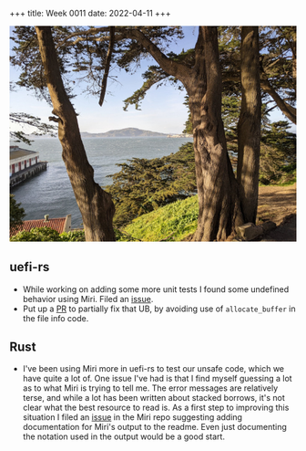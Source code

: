+++
title: Week 0011
date: 2022-04-11
+++

<a href="images-2022-04-03-bay.jpg"><img class="photo" src="images-2022-04-03-bay-thumb.jpg" title="Photo of trees in San Francisco overlooking the bay"></img></a>

## uefi-rs

* While working on adding some more unit tests I found some undefined
  behavior using Miri. Filed an
  [issue](https://github.com/rust-osdev/uefi-rs/issues/406).
* Put up a [PR](https://github.com/rust-osdev/uefi-rs/pull/407) to
  partially fix that UB, by avoiding use of `allocate_buffer` in the
  file info code.

## Rust

* I've been using Miri more in uefi-rs to test our unsafe code, which we
  have quite a lot of. One issue I've had is that I find myself guessing
  a lot as to what Miri is trying to tell me. The error messages are
  relatively terse, and while a lot has been written about stacked
  borrows, it's not clear what the best resource to read is. As a first
  step to improving this situation I filed an
  [issue](https://github.com/rust-lang/miri/issues/2066) in the Miri
  repo suggesting adding documentation for Miri's output to the
  readme. Even just documenting the notation used in the output would be
  a good start.
